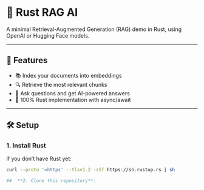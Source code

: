 # 🦀 Rust RAG AI

A minimal Retrieval-Augmented Generation (RAG) demo in Rust, using OpenAI or Hugging Face models.

---

## 🚀 Features
- 📚 Index your documents into embeddings
- 🔍 Retrieve the most relevant chunks
- 💬 Ask questions and get AI-powered answers
- 🦀 100% Rust implementation with async/await

---

## 🛠️ Setup

### 1. Install Rust
If you don’t have Rust yet:
```bash
curl --proto '=https' --tlsv1.2 -sSf https://sh.rustup.rs | sh

##  **2. Clone this repository**:
